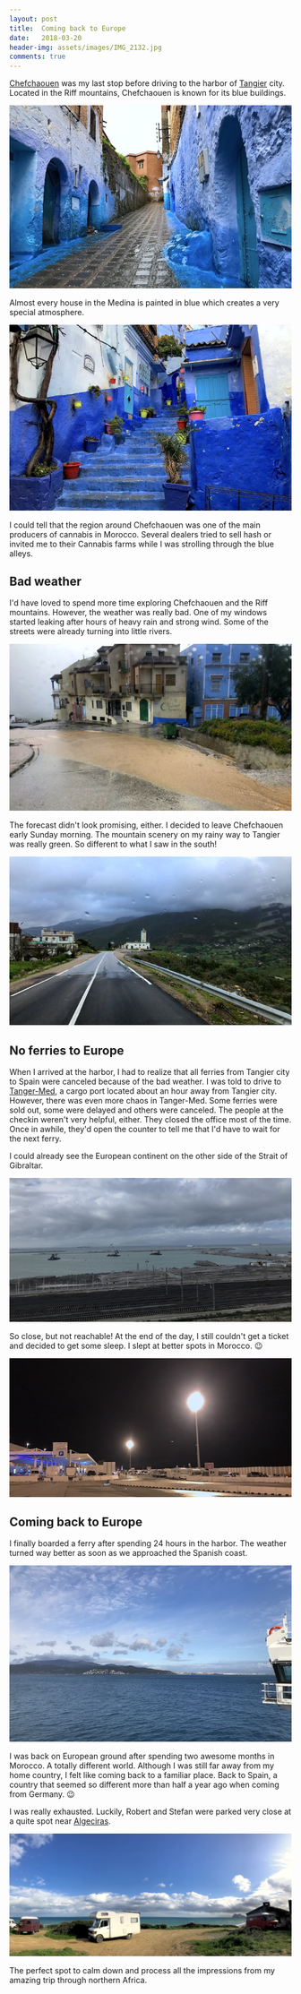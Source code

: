 ```yaml
---
layout: post
title:  Coming back to Europe
date:   2018-03-20
header-img: assets/images/IMG_2132.jpg
comments: true
---
```


[Chefchaouen](https://www.google.com/maps/place/Chefchaouen,+Morocco/) was my last stop before driving to the harbor of [Tangier](https://www.google.com/maps/place/Tangier,+Morocco/) city. Located in the Riff mountains, Chefchaouen is known for its blue buildings.

![Houses painted in blue](/assets/images/IMG_2093.jpg)

Almost every house in the Medina is painted in blue which creates a very special atmosphere.

![Blue alley in Chefchaouen](/assets/images/IMG_2090.jpg)

I could tell that the region around Chefchaouen was one of the main producers of cannabis in Morocco. Several dealers tried to sell hash or invited me to their Cannabis farms while I was strolling through the blue alleys.

## Bad weather

I'd have loved to spend more time exploring Chefchaouen and the Riff mountains. However, the weather was really bad. One of my windows started leaking after hours of heavy rain and strong wind. Some of the streets were already turning into little rivers.

![Street turning into a river](/assets/images/IMG_2105.jpg)

The forecast didn't look promising, either. I decided to leave Chefchaouen early Sunday morning. The mountain scenery on my rainy way to Tangier was really green. So different to what I saw in the south!

![Area around Chefchaouen](/assets/images/IMG_2108.jpg)

## No ferries to Europe

When I arrived at the harbor, I had to realize that all ferries from Tangier city to Spain were canceled because of the bad weather. I was told to drive to [Tanger-Med](https://www.google.com/maps/place/Tanger+Med+Port+Authority/), a cargo port located about an hour away from Tangier city. However, there was even more chaos in Tanger-Med. Some ferries were sold out, some were delayed and others were canceled. The people at the checkin weren't very helpful, either. They closed the office most of the time. Once in awhile, they'd open the counter to tell me that I'd have to wait for the next ferry.

I could already see the European continent on the other side of the Strait of Gibraltar.

![View to Spain from Tanger-Med](/assets/images/IMG_2115.jpg)

So close, but not reachable! At the end of the day, I still couldn't get a ticket and decided to get some sleep. I slept at better spots in Morocco. :wink:

![Parking lot at Tanger-Med](/assets/images/IMG_2119.jpg)

## Coming back to Europe

I finally boarded a ferry after spending 24 hours in the harbor. The weather turned way better as soon as we approached the Spanish coast.

![Sailing towards the Spanish coast](/assets/images/IMG_2124.jpg)

I was back on European ground after spending two awesome months in Morocco. A totally different world. Although I was still far away from my home country, I felt like coming back to a familiar place. Back to Spain, a country that seemed so different more than half a year ago when coming from Germany. :wink:

I was really exhausted. Luckily, Robert and Stefan were parked very close at a quite spot near [Algeciras](https://www.google.com/maps/place/Algeciras,+Cádiz,+Spain/).

![Spot near Algeciras](/assets/images/IMG_2132.jpg)

The perfect spot to calm down and process all the impressions from my amazing trip through northern Africa.
